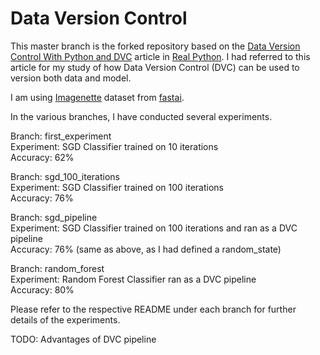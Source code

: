 # Data Version Control

This master branch is the forked repository based on the [Data Version Control With Python and DVC](https://realpython.com/python-data-version-control/) article in [Real Python](https://realpython.com/). I had referred to this article for my study of how Data Version Control (DVC) can be used to version both data and model.

I am using [Imagenette](https://github.com/fastai/imagenette) dataset from [fastai](https://www.fast.ai/).

In the various branches, I have conducted several experiments. 

Branch: first_experiment <br>
Experiment: SGD Classifier trained on 10 iterations <br>
Accuracy: 62% <br>

Branch: sgd_100_iterations <br>
Experiment: SGD Classifier trained on 100 iterations <br>
Accuracy: 76% <br>

Branch: sgd_pipeline <br>
Experiment: SGD Classifier trained on 100 iterations and ran as a DVC pipeline <br>
Accuracy: 76% (same as above, as I had defined a random_state) <br>

Branch: random_forest <br>
Experiment: Random Forest Classifier ran as a DVC pipeline <br>
Accuracy: 80% <br>

Please refer to the respective README under each branch for further details of the experiments.

TODO: Advantages of DVC pipeline
